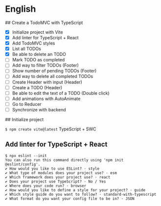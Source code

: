 # English

## Create a TodoMVC with TypeScript

- [x] Initialize project with Vite
- [x] Add linter for TypeScript + React
- [x] Add TodoMVC styles
- [x] List all TODOs
- [x] Be able to delete an TODO
- [ ] Mark TODO as completed
- [ ] Add way to filter TODOs (Footer)
- [ ] Show number of pending TODOs (Footer)
- [ ] Add way to delete all completed TODOs
- [ ] Create Header with input (Header)
- [ ] Create a TODO (Header)
- [ ] Be able to edit the text of a TODO (Double click)
- [ ] Add animations with AutoAnimate
- [ ] Go to Reducer
- [ ] Synchronize with backend

## Initialize project

`$ npm create vite@latest`
TypeScript + SWC

## Add linter for TypeScript + React

```
$ npx eslint --init
You can also run this command directly using 'npm init @eslint/config'.
✔ How would you like to use ESLint? · style
✔ What type of modules does your project use? · esm
✔ Which framework does your project use? · react
✔ Does your project use TypeScript? · No / Yes
✔ Where does your code run? · browser
✔ How would you like to define a style for your project? · guide
✔ Which style guide do you want to follow? · standard-with-typescript
✔ What format do you want your config file to be in? · JSON
```

